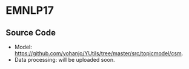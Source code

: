 # EMNLP17

## Source Code
 * Model: <https://github.com/yohanjo/YUtils/tree/master/src/topicmodel/csm>.
 * Data processing: will be uploaded soon.
